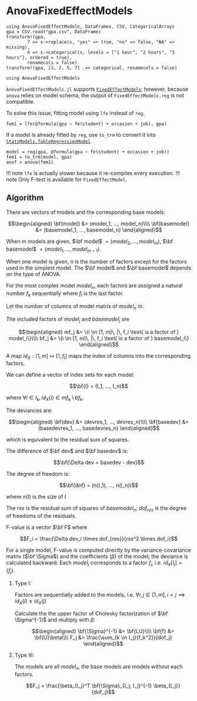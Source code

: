 # AnovaFixedEffectModels
```@setup fem
using AnovaFixedEffectModels, DataFrames, CSV, CategoricalArrays
gpa = CSV.read("gpa.csv", DataFrame)
transform!(gpa,
        7 => x->replace(x, "yes" => true, "no" => false, "NA" => missing),
        4 => x->categorical(x, levels = ["1 hour", "2 hours", "3 hours"], ordered = true),
        renamecols = false)
transform!(gpa, [1, 2, 5, 7] .=> categorical, renamecols = false)
```
```@example fem
using AnovaFixedEffectModels
```
`AnovaFixedEffectModels.jl` supports [`FixedEffectModels`](https://github.com/FixedEffects/FixedEffectModels.jl); however, because `anova` relies on model schema, the output of `FixedEffectModels.reg` is not compatible. 

To solve this issue, fitting model using `lfe` instead of `reg`.
```@example fem
fem1 = lfe(@formula(gpa ~ fe(student) + occasion + job), gpa)
```
If a model is already fitted by `reg`, use `to_trm` to convert it into [`StatsModels.TableRegressionModel`](https://juliastats.org/StatsModels.jl/stable/api/#StatsModels.TableRegressionModel).
```@example fem
model = reg(gpa, @formula(gpa ~ fe(student) + occasion + job))
fem1 = to_trm(model, gpa)
aovf = anova(fem1)
```
!!! note
    `lfe` is actually slower because it re-compiles every execution.
!!! note 
    Only F-test is available for `FixedEffectModel`.

## Algorithm
There are vectors of models and the corresponding base models:
```math
\begin{aligned}
    \bf{model} &= (model_1, ..., model_n)\\\\
    \bf{basemodel} &= (basemodel_1, ..., basemodel_n)
\end{aligned}
```
When $m$ models are given, $\bf model$ $= (model_2, ..., model_m)$, $\bf basemodel$ $= (model_1, ..., model_{m-1})$. 

When one model is given, $n$ is the number of factors except for the factors used in the simplest model. The $\bf model$ and $\bf basemodel$ depends on the type of ANOVA.

For the most complex model $model_n$, each factors are assigned a natural number $f_k$ sequentially where $f_l$ is the last factor.

Let the number of columns of model matrix of $model_n$ $m$.

The included factors of $model_j$ and $basemodel_j$ are
```math
\begin{aligned}
    mf_j &= \{i \in [1, m]\, |\, f_i \text{ is a factor of } model_i\}\\\\
    bf_j &= \{i \in [1, m]\, |\, f_i \text{ is a factor of } basemodel_i\}
\end{aligned}
```
A map $id_X: [1, m] \mapsto [1, f_l]$ maps the index of columns into the corresponding factors.

We can define a vector of index sets for each model:
```math
\bf{I} = (I_1, ..., I_n)
```
where $\forall i \in I_k, id_X(i) \in mf_k\setminus bf_k$.

The deviances are:
```math
\begin{aligned}
    \bf{dev} &= (devres_1, ..., devres_n)\\\\
    \bf{basedev} &= (basedevres_1, ..., basedevres_n)
\end{aligned}
```
which is equivalent to the residual sum of squares.

The difference of $\bf dev$ and $\bf basedev$ is:
```math
\bf{\Delta dev = basedev - dev}
```
The degree of freedom is:
```math
\bf{dof} = (n(I_1), ..., n(I_n))
```
where $n(I)$ is the size of $I$

The $rss$ is the residual sum of squares of $basemodel_n$; $dof_{res}$ is the degree of freedoms of the residuals.

F-value is a vector $\bf F$ where 
```math
F_i = \frac{\Delta dev_i \times dof_{res}}{rss^2 \times dof_i}
```
For a single model, F-value is computed directly by the variance-covariance matrix ($\bf \Sigma$) and the coefficients ($\beta$) of the model; the deviance is calculated backward. Each $model_j$ corresponds to a factor $f_j$, i.e. $id_X[I_j] = \{f_j\}$.
1. Type I:

    Factors are sequentially added to the models, i.e. $\forall i, j \in [1, m], i \lt j \implies id_X(i) \leq id_X(j)$

    Calculate the the upper factor of Cholesky factorization of $\bf \Sigma^{-1}$ and multiply with $\beta$:
    ```math
    \begin{aligned}
        \bf{\Sigma}^{-1} &= \bf{LU}\\\\
        \bf{f} &= \bf{U}\beta\\\\
        F_j &= \frac{\sum_{k \in I_j}{f_k^2}}{dof_j}
    \end{aligned}
    ```

3. Type III:

    The models are all $model_n$, the base models are models without each factors.  
    ```math
    F_j = \frac{\beta_{I_j}^T \bf{\Sigma}_{I_j; I_j}^{-1} \beta_{I_j}}{dof_j}
    ```